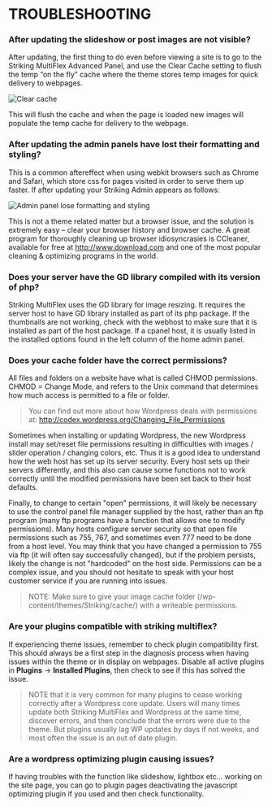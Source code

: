 TROUBLESHOOTING
===============

### After updating the slideshow or post images are not visible? ###
After updating, the first thing to do even before viewing a site is to go to the Striking MultiFlex Advanced Panel, and use the Clear Cache setting to flush the temp “on the fly” cache where the theme stores temp images for quick delivery to webpages.  

![Clear cache][1]

This will flush the cache and when the page is loaded new images will populate the temp cache for delivery to the webpage.

### After updating the admin panels have lost their formatting and styling? ###
This is a common aftereffect when using webkit browsers such as Chrome and Safari, which store css for pages visited in order to serve them up faster.  If after updating your Striking Admin appears as follows:

![Admin panel lose formatting and styling][2]

This is not a theme related matter but a browser issue, and the solution is extremely easy – clear your browser history and browser cache.  A great program for thoroughly cleaning up browser idiosyncrasies is CCleaner, available for free at http://www.download.com and one of the most popular cleaning & optimizing programs in the world.

### Does your server have the GD library compiled with its version of php? ###
Striking MultiFlex uses the GD library for image resizing.  It requires the server host to have GD library installed as part of its php package. If the thumbnails are not working, check with the webhost to make sure that it is installed as part of the host package. If a cpanel host, it is usually listed in the installed options found in the left column of the home admin panel.

### Does your cache folder have the correct permissions? ###
All files and folders on a website have what is called CHMOD permissions. CHMOD = Change Mode, and refers to the Unix command that determines how much access is permitted to a file or folder.

> You can find out more about how Wordpress deals with permissions at:
> http://codex.wordpress.org/Changing_File_Permissions

Sometimes when installing or updating Wordpress, the new Wordpress install may set/reset file permissions resulting in difficulties with images / slider operation / changing colors, etc.  Thus it is a good idea to understand how the web host has set up its server security. Every host sets up their servers differently, and this also can cause some functions not to work correctly until the modified permissions have been set back to their host defaults.

Finally, to change to certain "open" permissions, it will likely be necessary to use the control panel file manager supplied by the host, rather than an ftp program (many ftp programs have a function that allows one to modify permissions). Many hosts configure server security so that open file permissions such as 755, 767, and sometimes even 777 need to be done from a host level.  You may think that you have changed a permission to 755 via ftp (it will often say successfully changed), but if the problem persists, likely the change is not "hardcoded" on the host side. Permissions can be a complex issue, and you should not hesitate to speak with your host customer service if you are running into issues.

> NOTE:  Make sure to give your image cache folder (/wp-content/themes/Striking/cache/) with a writeable permissions.

### Are your plugins compatible with striking multiflex? ###
If experiencing theme issues, remember to check plugin compatibility first.  This should always be a first step in the diagnosis process when having issues within the theme or in display on webpages.  Disable all active plugins in **Plugins** -> **Installed Plugins**, then check to see if this has solved the issue. 

> NOTE that it is very common for many plugins to cease working correctly after a Wordpress core update. 
> Users will many times update both Striking MultiFlex and Wordpress at the same time, discover errors, 
> and then conclude that the errors were due to the theme. But plugins usually lag WP updates by days if
> not weeks, and most often the issue is an out of date plugin.

### Are a wordpress optimizing plugin causing issues? ###
If having troubles with the function like slideshow, lightbox etc... working on the site page, you can go to plugin pages deactivating the javascript optimizing plugin if you used and then check functionality.


  [1]: https://raw.github.com/strikingdoc/Striking/master/images/1/clear_cache.png
  [2]: https://raw.github.com/strikingdoc/Striking/master/images/1/admin_panel_lose_formatting.png